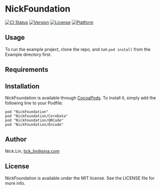 # NickFoundation

[![CI Status](http://img.shields.io/travis/Nick.Lin/NickFoundation.svg?style=flat)](https://travis-ci.org/Nick.Lin/NickFoundation)
[![Version](https://img.shields.io/cocoapods/v/NickFoundation.svg?style=flat)](http://cocoapods.org/pods/NickFoundation)
[![License](https://img.shields.io/cocoapods/l/NickFoundation.svg?style=flat)](http://cocoapods.org/pods/NickFoundation)
[![Platform](https://img.shields.io/cocoapods/p/NickFoundation.svg?style=flat)](http://cocoapods.org/pods/NickFoundation)

## Usage

To run the example project, clone the repo, and run `pod install` from the Example directory first.

## Requirements

## Installation

NickFoundation is available through [CocoaPods](http://cocoapods.org). To install
it, simply add the following line to your Podfile:

```
pod "NickFoundation"
pod "NickFoundation/CoreData"
pod "NickFoundation/QRCode"
pod "NickFoundation/Encode"

```

## Author

Nick.Lin, tick_lin@sina.com

## License

NickFoundation is available under the MIT license. See the LICENSE file for more info.
